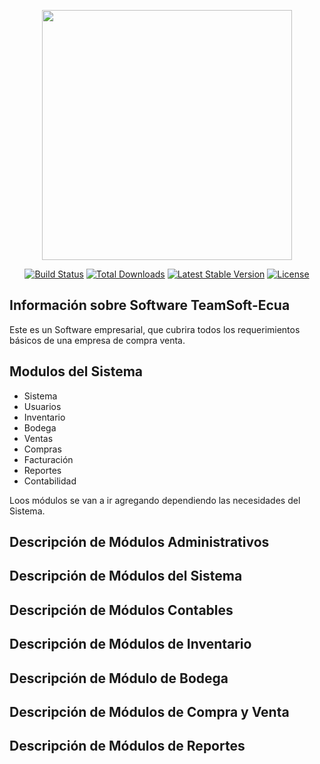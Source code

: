 <p align="center"><a href="http://teamsoft-ecua.com/" target="_blank"><img src="http://teamsoft-ecua.com/image/logo_negro.png" width="400"></a></p>

<p align="center">
<a href="https://travis-ci.org/laravel/framework"><img src="https://travis-ci.org/laravel/framework.svg" alt="Build Status"></a>
<a href="https://packagist.org/packages/laravel/framework"><img src="https://img.shields.io/packagist/dt/laravel/framework" alt="Total Downloads"></a>
<a href="https://packagist.org/packages/laravel/framework"><img src="https://img.shields.io/packagist/v/laravel/framework" alt="Latest Stable Version"></a>
<a href="https://packagist.org/packages/laravel/framework"><img src="https://img.shields.io/packagist/l/laravel/framework" alt="License"></a>
</p>

## Información sobre Software TeamSoft-Ecua

Este es un Software empresarial, que cubrira todos los requerimientos básicos de una empresa de compra venta.  

## Modulos del Sistema
- Sistema
- Usuarios 
- Inventario 
- Bodega
- Ventas
- Compras 
- Facturación 
- Reportes 
- Contabilidad 
 
Loos módulos se van a ir agregando dependiendo las necesidades del Sistema. 

## Descripción de Módulos Administrativos

## Descripción de Módulos del Sistema

## Descripción de Módulos Contables

## Descripción de Módulos de Inventario

## Descripción de Módulo de Bodega

## Descripción de Módulos de Compra y Venta

## Descripción de Módulos de Reportes
